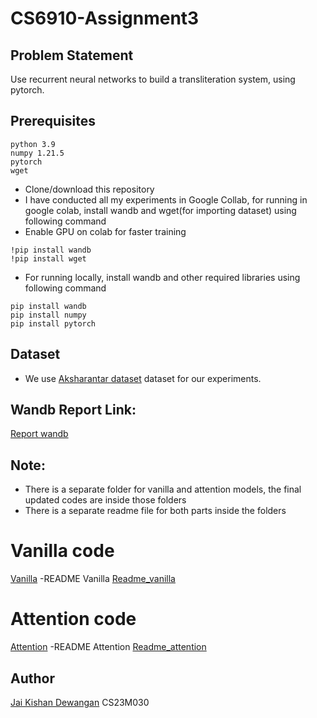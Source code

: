 # CS6910-Assignment3
## Problem Statement
Use recurrent neural networks to build a transliteration system, using pytorch.

## Prerequisites

```
python 3.9
numpy 1.21.5
pytorch
wget
```
 - Clone/download  this repository
 - I have conducted all my experiments in Google Collab, for running in google colab, install wandb and wget(for importing dataset) using following command 
 - Enable GPU on colab for faster training
 
  ``` 
  !pip install wandb 
  !pip install wget
  ```
 - For running locally, install wandb and other required libraries using following command  
  ``` 
  pip install wandb
  pip install numpy
  pip install pytorch
  ```


## Dataset
- We use [Aksharantar dataset](https://drive.google.com/uc?export=download&id=1tGIO4-IPNtxJ6RQMmykvAfY_B0AaLY5A) dataset for our experiments.
## Wandb Report Link: 
[Report wandb](https://wandb.ai/cs23m030/Assignment_3_DL/reports/CS6910-Assignment-3--Vmlldzo3OTU3MzY4)
## Note:
- There is a separate folder for vanilla and attention models, the final updated codes are inside those folders
- There is a separate readme file for both parts inside the folders
# Vanilla code
[Vanilla](https://github.com/jaiksd/DeepLearning_Assignment_3/tree/main/Vanilla%20Model)
-README Vanilla
[Readme_vanilla](https://github.com/jaiksd/DeepLearning_Assignment_3/blob/main/Vanilla%20Model/README_vanilla.md)

# Attention code
[Attention](https://github.com/jaiksd/DeepLearning_Assignment_3/tree/main/Attention%20Model)
-README Attention
[Readme_attention](https://github.com/jaiksd/DeepLearning_Assignment_3/blob/main/Attention%20Model/README_Attention.md)
## Author
[Jai Kishan Dewangan](https://github.com/jaiksd/DeepLearning_Assignment_3)
CS23M030
